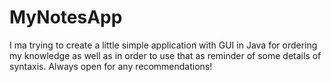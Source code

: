 # MyNotesApp
I ma trying to create a little simple application with GUI in Java for ordering my knowledge as well as in order to use that as reminder of some details of syntaxis. Always open for any recommendations!  
